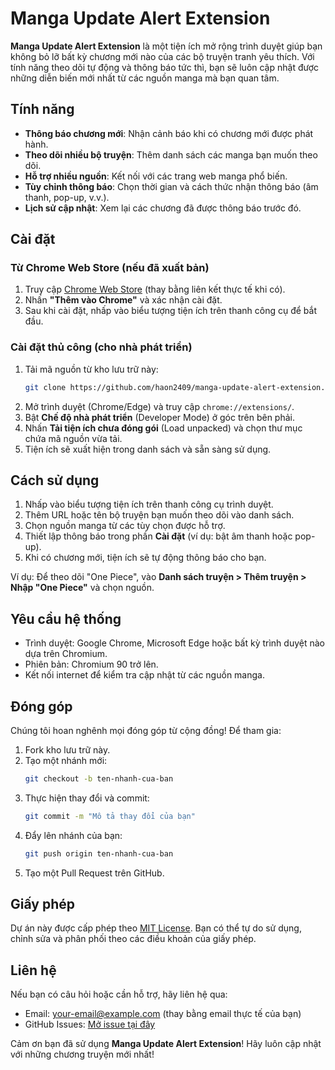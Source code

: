 # Manga Update Alert Extension

**Manga Update Alert Extension** là một tiện ích mở rộng trình duyệt giúp bạn không bỏ lỡ bất kỳ chương mới nào của các bộ truyện tranh yêu thích. Với tính năng theo dõi tự động và thông báo tức thì, bạn sẽ luôn cập nhật được những diễn biến mới nhất từ các nguồn manga mà bạn quan tâm.

## Tính năng

- **Thông báo chương mới**: Nhận cảnh báo khi có chương mới được phát hành.
- **Theo dõi nhiều bộ truyện**: Thêm danh sách các manga bạn muốn theo dõi.
- **Hỗ trợ nhiều nguồn**: Kết nối với các trang web manga phổ biến.
- **Tùy chỉnh thông báo**: Chọn thời gian và cách thức nhận thông báo (âm thanh, pop-up, v.v.).
- **Lịch sử cập nhật**: Xem lại các chương đã được thông báo trước đó.

## Cài đặt

### Từ Chrome Web Store (nếu đã xuất bản)
1. Truy cập [Chrome Web Store](#) (thay bằng liên kết thực tế khi có).
2. Nhấn **"Thêm vào Chrome"** và xác nhận cài đặt.
3. Sau khi cài đặt, nhấp vào biểu tượng tiện ích trên thanh công cụ để bắt đầu.

### Cài đặt thủ công (cho nhà phát triển)
1. Tải mã nguồn từ kho lưu trữ này:
   ```bash
   git clone https://github.com/haon2409/manga-update-alert-extension.git
   ```
2. Mở trình duyệt (Chrome/Edge) và truy cập `chrome://extensions/`.
3. Bật **Chế độ nhà phát triển** (Developer Mode) ở góc trên bên phải.
4. Nhấn **Tải tiện ích chưa đóng gói** (Load unpacked) và chọn thư mục chứa mã nguồn vừa tải.
5. Tiện ích sẽ xuất hiện trong danh sách và sẵn sàng sử dụng.

## Cách sử dụng

1. Nhấp vào biểu tượng tiện ích trên thanh công cụ trình duyệt.
2. Thêm URL hoặc tên bộ truyện bạn muốn theo dõi vào danh sách.
3. Chọn nguồn manga từ các tùy chọn được hỗ trợ.
4. Thiết lập thông báo trong phần **Cài đặt** (ví dụ: bật âm thanh hoặc pop-up).
5. Khi có chương mới, tiện ích sẽ tự động thông báo cho bạn.

Ví dụ: Để theo dõi "One Piece", vào **Danh sách truyện > Thêm truyện > Nhập "One Piece"** và chọn nguồn.

## Yêu cầu hệ thống

- Trình duyệt: Google Chrome, Microsoft Edge hoặc bất kỳ trình duyệt nào dựa trên Chromium.
- Phiên bản: Chromium 90 trở lên.
- Kết nối internet để kiểm tra cập nhật từ các nguồn manga.

## Đóng góp

Chúng tôi hoan nghênh mọi đóng góp từ cộng đồng! Để tham gia:

1. Fork kho lưu trữ này.
2. Tạo một nhánh mới:
   ```bash
   git checkout -b ten-nhanh-cua-ban
   ```
3. Thực hiện thay đổi và commit:
   ```bash
   git commit -m "Mô tả thay đổi của bạn"
   ```
4. Đẩy lên nhánh của bạn:
   ```bash
   git push origin ten-nhanh-cua-ban
   ```
5. Tạo một Pull Request trên GitHub.

## Giấy phép

Dự án này được cấp phép theo [MIT License](LICENSE). Bạn có thể tự do sử dụng, chỉnh sửa và phân phối theo các điều khoản của giấy phép.

## Liên hệ

Nếu bạn có câu hỏi hoặc cần hỗ trợ, hãy liên hệ qua:
- Email: [your-email@example.com](#) (thay bằng email thực tế của bạn)
- GitHub Issues: [Mở issue tại đây](https://github.com/haon2409/manga-update-alert-extension/issues)

Cảm ơn bạn đã sử dụng **Manga Update Alert Extension**! Hãy luôn cập nhật với những chương truyện mới nhất!
